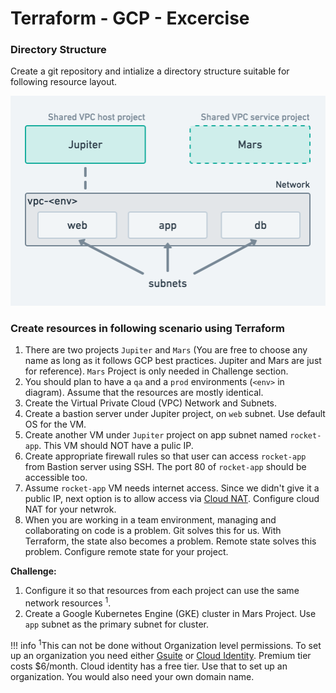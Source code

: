 # Terraform - GCP - Excercise

### Directory Structure

Create a git repository and intialize a directory structure suitable for
following resource layout.

![diagram](exercise-simple-infra-layout.png)

### Create resources in following scenario using Terraform

1. There are two projects `Jupiter` and `Mars` (You are free to choose any
   name as long as it follows GCP best practices. Jupiter and Mars are just for
   reference). `Mars` Project is only needed in Challenge section.
2. You should plan to have a `qa` and a `prod` environments (`<env>` in
   diagram).  Assume that the resources are mostly identical. 
3. Create the Virtual Private Cloud (VPC) Network and Subnets.
4. Create a bastion server under Jupiter project, on `web` subnet. Use default
   OS for the VM.
5. Create another VM under `Jupiter` project on app subnet named `rocket-app`.
   This VM should NOT have a pulic IP.
6. Create appropriate firewall rules so that user can access `rocket-app` from
   Bastion server using SSH. The port 80 of `rocket-app` should be accessible
   too.
7. Assume `rocket-app` VM needs internet access. Since we didn't give it
   a public IP, next option is to allow access via [Cloud
   NAT](https://cloud.google.com/nat/). Configure cloud NAT for your netwrok.
8. When you are working in a team environment, managing and collaborating on
   code is a problem. Git solves this for us. With Terraform, the state also
   becomes a problem. Remote state solves this problem. Configure remote state
   for your project.

**Challenge:**

1. Configure it so that resources from each project can use the same network
   resources <sup>1</sup>.
2. Create a Google Kubernetes Engine (GKE) cluster in Mars Project. Use `app`
   subnet as the primary subnet for cluster.

!!! info
    <sup>1</sup>This can not be done without Organization level permissions. To
    set up an organization you need either
    [Gsuite](https://gsuite.google.com.sg/intl/en_sg/) or [Cloud
    Identity](https://cloud.google.com/identity/). Premium tier costs $6/month.
    Cloud identity has a free tier. Use that to set up an organization. You
    would also need your own domain name. 
